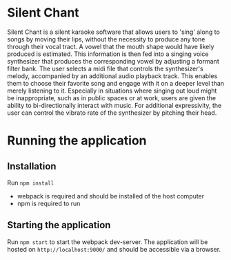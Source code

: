 # Silent Chant

Silent Chant is a silent karaoke software that allows users to 'sing' along to songs by moving their lips, without the necessity to produce any tone through their vocal tract. A vowel that the mouth shape would have likely produced is estimated. This information is then fed into a singing voice synthesizer that produces the corresponding vowel by adjusting a formant filter bank.
The user selects a midi file that controls the synthesizer's melody, accompanied by an additional audio playback track. This enables them to choose their favorite song and engage with it on a deeper level than merely listening to it. Especially in situations where singing out loud might be inappropriate, such as in public spaces or at work,  users are given the ability to bi-directionally interact with music. For additional expressivity, the user can control the vibrato rate of the synthesizer by pitching their head.

# Running the application

## Installation
Run `npm install`

- webpack is required and should be installed of the host computer
- npm is required to run

## Starting the application

Run `npm start` to start the webpack dev-server. The application will be hosted on `http://localhost:9000/` and should be accessible via a browser.